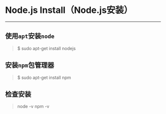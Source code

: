 # Node.js Install（Node.js安装）
***
## 使用`apt`安装`node`
> $ sudo apt-get install nodejs

## 安装`npm`包管理器
> $ sudo apt-get install npm

## 检查安装
> node -v
> npm -v
